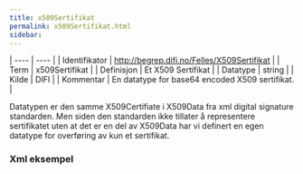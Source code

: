 ```yaml
---
title: x509Sertifikat
permalink: x509Sertifikat.html
sidebar:
---
```


| ---- | ---- |
| Identifikator | http://begrep.difi.no/Felles/X509Sertifikat |
| Term | x509Sertifikat |
| Definisjon | Et X509 Sertifikat |
| Datatype | string |
| Kilde | DIFI |
| Kommentar | En datatype for base64 encoded X509 sertifikat. | 


Datatypen er den samme X509Certifiate i X509Data fra xml digital signature standarden. Men siden den standarden ikke tillater å representere sertifikatet uten at det er en del av X509Data har vi definert en egen datatype for overføring av kun et sertifikat.

### Xml eksempel

``` <>
```

